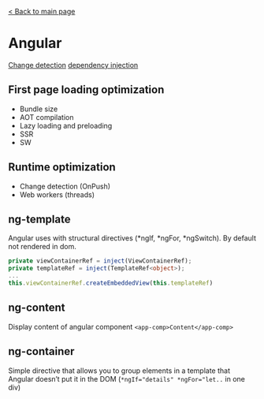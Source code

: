[< Back to main page](../../readme.md)

# Angular
[Change detection](change-detection.md)
[dependency injection](di.md)

## First page loading optimization
- Bundle size
- AOT compilation
- Lazy loading and preloading
- SSR
- SW
## Runtime optimization
- Change detection (OnPush)
- Web workers (threads)

## ng-template
 Angular uses with structural directives (*ngIf, *ngFor, *ngSwitch). By default not rendered in dom.
 ```typescript
private viewContainerRef = inject(ViewContainerRef);
private templateRef = inject(TemplateRef<object>);
...
this.viewContainerRef.createEmbeddedView(this.templateRef)
 ```
## ng-content
Display content of angular component `<app-comp>Content</app-comp>`
## ng-container
Simple directive that allows you to group elements in a template that Angular doesn’t put it in the DOM (`*ngIf="details" *ngFor="let..` in one div)
